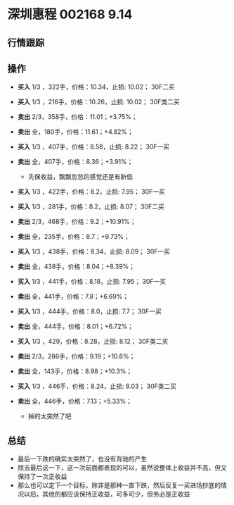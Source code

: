 # 深圳惠程 002168 9.14

## 行情跟踪
  
## 操作
  - **买入** 1/3 ，322手，价格：10.34，止损: 10.02； 30F二买
  - **买入** 1/3 ，216手，价格：10.26，止损: 10.02； 30F类二买
  - **卖出** 2/3，358手，价格：11.01；+3.75%；
  - **卖出** 全，180手，价格：11.61；+4.82%；

  - **买入** 1/3 ，407手，价格：8.58，止损: 8.22； 30F一买
  - **卖出** 全，407手，价格：8.36；+3.91%；
    - 先保收益，飘飘忽忽的感觉还是有新低

  - **买入** 1/3 ，422手，价格：8.2，止损: 7.95； 30F一买
  - **买入** 1/3 ，281手，价格：8.2，止损: 8.07； 30F二买
  - **卖出** 2/3，468手，价格：9.2；+10.91%；
  - **卖出** 全，235手，价格：8.7；+9.73%；

  - **买入** 1/3 ，438手，价格：8.34，止损: 8.09； 30F一买
  - **卖出** 全，438手，价格：8.04；+8.39%；

  - **买入** 1/3 ，441手，价格：8.18，止损: 7.95； 30F一买
  - **卖出** 全，441手，价格：7.8；+6.69%；

  - **买入** 1/3 ，444手，价格：8.0，止损: 7.7； 30F一买
  - **卖出** 全，444手，价格：8.01；+6.72%；

  - **买入** 1/3 ，429，价格：8.28，止损: 8.12； 30F类二买
  - **卖出** 2/3，286手，价格：9.19；+10.6%；
  - **卖出** 全，143手，价格：8.98；+10.3%；

  - **买入** 1/3 ，446手，价格：8.24，止损: 8.03； 30F类二买
  - **卖出** 全，446手，价格：7.13；+5.33%；
    - 掉的太突然了吧

## 总结
  - 最后一下跌的确实太突然了，也没有背驰的产生
  - 除去最后这一下，这一次前面都表现的可以，虽然说整体上收益并不高，但又保持了一次正收益
  - 那么也可以定下一个目标，除非是那种一直下跌，然后反复一买进场抄底的情况以后，其他的都应该保持正收益，可多可少，但务必是正收益